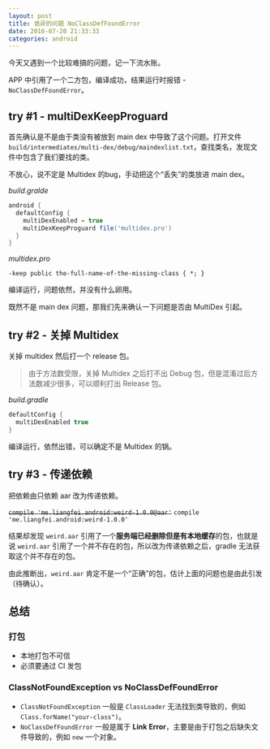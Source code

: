 ```yaml
---
layout: post
title: 诡异的问题 NoClassDefFoundError
date: 2016-07-20 21:33:33
categories: android
---
```


今天又遇到一个比较难搞的问题，记一下流水账。

APP 中引用了一个二方包，编译成功，结果运行时报错 - `NoClassDefFoundError`。

<!-- more -->

## try #1 - multiDexKeepProguard
首先确认是不是由于类没有被放到 main dex 中导致了这个问题。打开文件 `build/intermediates/multi-dex/debug/maindexlist.txt`，查找类名，发现文件中包含了我们要找的类。

不放心，说不定是 Multidex 的bug，手动把这个“丢失”的类放进 main dex。

*build.gralde*
```groovy
android {
  defaultConfig {
    multiDexEnabled = true
    multiDexKeepProguard file('multidex.pro')
  }  
}
```

*multidex.pro*
```proguard
-keep public the-full-name-of-the-missing-class { *; }
```

编译运行，问题依然，并没有什么卵用。

既然不是 main dex 问题，那我们先来确认一下问题是否由 MultiDex 引起。

## try #2 - 关掉 Multidex
关掉 multidex 然后打一个 release 包。

> 由于方法数受限，关掉 Multidex 之后打不出 Debug 包，但是混淆过后方法数减少很多，可以顺利打出 Release 包。

*build.gradle*
```groovy
defaultConfig {
  multiDexEnabled true
}
```

编译运行，依然出错，可以确定不是 Multidex 的锅。

## try #3 - 传递依赖

把依赖由只依赖 aar 改为传递依赖。

~~`compile 'me.liangfei.android:weird-1.0.0@aar'`~~ 
`compile 'me.liangfei.android:weird-1.0.0'`

结果却发现 `weird.aar` 引用了一个**服务端已经删除但是有本地缓存**的包，也就是说 `weird.aar` 引用了一个并不存在的包，所以改为传递依赖之后，gradle 无法获取这个并不存在的包。

由此推断出，`weird.aar` 肯定不是一个“正确”的包，估计上面的问题也是由此引发（待确认）。


## 总结

### 打包
* 本地打包不可信
* 必须要通过 CI 发包

### ClassNotFoundException vs NoClassDefFoundError

* `ClassNotFoundException` 一般是 `ClassLoader` 无法找到类导致的，例如 `Class.forName("your-class")`。
* `NoClassDefFoundError` 一般是属于 **Link Error**，主要是由于打包之后缺失文件导致的，例如 `new` 一个对象。


